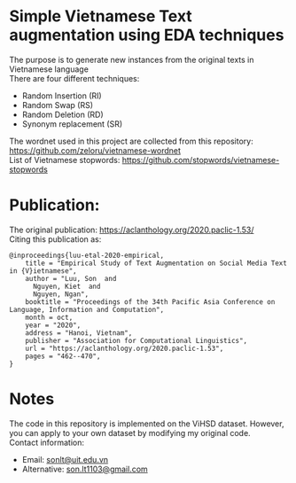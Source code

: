 # Simple Vietnamese Text augmentation using EDA techniques   
The purpose is to generate new instances from the original texts in Vietnamese language     
There are four different techniques: 
- Random Insertion (RI)    
- Random Swap (RS)    
- Random Deletion (RD)    
- Synonym replacement (SR)     

The wordnet used in this project are collected from this repository: https://github.com/zeloru/vietnamese-wordnet     
List of Vietnamese stopwords: https://github.com/stopwords/vietnamese-stopwords    


# Publication: 
The original publication: https://aclanthology.org/2020.paclic-1.53/   
Citing this publication as: 
```
@inproceedings{luu-etal-2020-empirical,
    title = "Empirical Study of Text Augmentation on Social Media Text in {V}ietnamese",
    author = "Luu, Son  and
      Nguyen, Kiet  and
      Nguyen, Ngan",
    booktitle = "Proceedings of the 34th Pacific Asia Conference on Language, Information and Computation",
    month = oct,
    year = "2020",
    address = "Hanoi, Vietnam",
    publisher = "Association for Computational Linguistics",
    url = "https://aclanthology.org/2020.paclic-1.53",
    pages = "462--470",
}

```

# Notes 
The code in this repository is implemented on the ViHSD dataset. However, you can apply to your own dataset by modifying my original code.   
Contact information:    
- Email: sonlt@uit.edu.vn   
- Alternative: son.lt1103@gmail.com 
